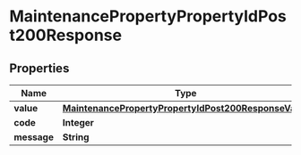 

# MaintenancePropertyPropertyIdPost200Response


## Properties

| Name | Type | Description | Notes |
|------------ | ------------- | ------------- | -------------|
|**value** | [**MaintenancePropertyPropertyIdPost200ResponseValue**](MaintenancePropertyPropertyIdPost200ResponseValue.md) |  |  [optional] |
|**code** | **Integer** |  |  [optional] |
|**message** | **String** |  |  [optional] |



